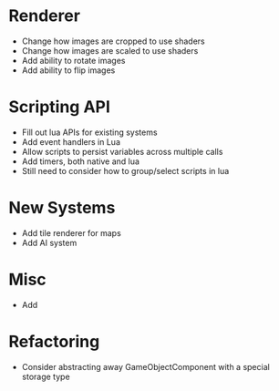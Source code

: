 # Renderer
* Change how images are cropped to use shaders
* Change how images are scaled to use shaders
* Add ability to rotate images
* Add ability to flip images

# Scripting API
* Fill out lua APIs for existing systems
* Add event handlers in Lua
* Allow scripts to persist variables across multiple calls
* Add timers, both native and lua
* Still need to consider how to group/select scripts in lua

# New Systems
* Add tile renderer for maps
* Add AI system

# Misc
* Add

# Refactoring
* Consider abstracting away GameObjectComponent with a special storage type
